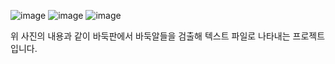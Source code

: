 ![image](https://user-images.githubusercontent.com/84854577/152719569-68cd47a6-78a1-4a73-a91b-675ad89fc07c.png)
![image](https://user-images.githubusercontent.com/84854577/152719665-d2e8c80d-1a5c-40fd-8b35-eb7d90ab6986.png)
![image](https://user-images.githubusercontent.com/84854577/152719670-702885f9-019a-413e-bf80-ff1e106acaf0.png)

위 사진의 내용과 같이 바둑판에서 바둑알들을 검출해 텍스트 파일로 나타내는 프로젝트입니다.
